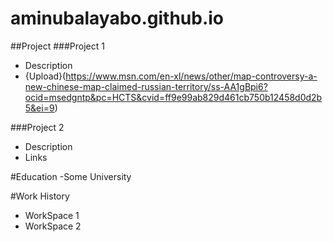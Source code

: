 # aminubalayabo.github.io

##Project
###Project 1
- Description
- {Upload}(https://www.msn.com/en-xl/news/other/map-controversy-a-new-chinese-map-claimed-russian-territory/ss-AA1gBpi6?ocid=msedgntp&pc=HCTS&cvid=ff9e99ab829d461cb750b12458d0d2b5&ei=9)
  
###Project 2
- Description
- Links
  
#Education
-Some University

#Work History
- WorkSpace 1
- WorkSpace 2
